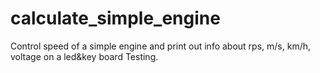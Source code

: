 # calculate_simple_engine
Control speed of a simple engine and print out info about rps, m/s, km/h, voltage on a led&amp;key board
Testing.

